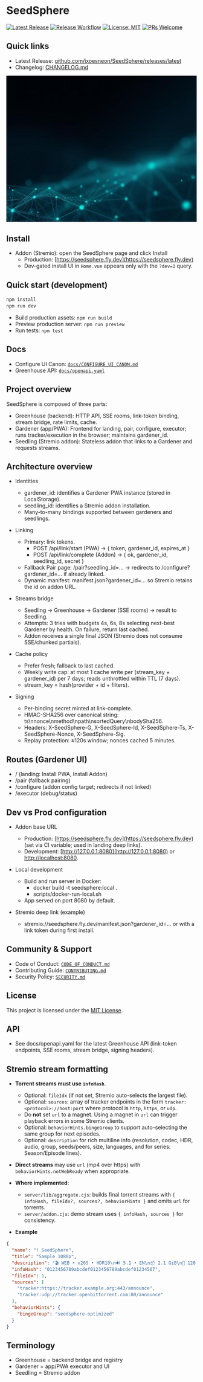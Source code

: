 # SeedSphere

[![Latest Release](https://img.shields.io/github/v/release/jxoesneon/SeedSphere?display_name=release)](https://github.com/jxoesneon/SeedSphere/releases/latest)
[![Release Workflow](https://github.com/jxoesneon/SeedSphere/actions/workflows/release.yml/badge.svg)](https://github.com/jxoesneon/SeedSphere/actions/workflows/release.yml)
[![License: MIT](https://img.shields.io/badge/License-MIT-yellow.svg)](LICENSE)
[![PRs Welcome](https://img.shields.io/badge/PRs-welcome-brightgreen.svg)](CONTRIBUTING.md)

## Quick links

- Latest Release: [github.com/jxoesneon/SeedSphere/releases/latest](https://github.com/jxoesneon/SeedSphere/releases/latest)
- Changelog: [CHANGELOG.md](https://github.com/jxoesneon/SeedSphere/blob/main/CHANGELOG.md)

![SeedSphere banner](public/assets/background-1024.jpg)

## Install

- Addon (Stremio): open the SeedSphere page and click Install
  - Production: [https://seedsphere.fly.dev](https://seedsphere.fly.dev)
  - Dev-gated install UI in `Home.vue` appears only with the `?dev=1` query.

## Quick start (development)

```sh
npm install
npm run dev
```

- Build production assets: `npm run build`
- Preview production server: `npm run preview`
- Run tests: `npm test`

## Docs

- Configure UI Canon: [`docs/CONFIGURE_UI_CANON.md`](docs/CONFIGURE_UI_CANON.md)
- Greenhouse API: [`docs/openapi.yaml`](docs/openapi.yaml)

## Project overview

SeedSphere is composed of three parts:

- Greenhouse (backend): HTTP API, SSE rooms, link-token binding, stream bridge, rate limits, cache.
- Gardener (app/PWA): Frontend for landing, pair, configure, executor; runs tracker/execution in the browser; maintains gardener_id.
- Seedling (Stremio addon): Stateless addon that links to a Gardener and requests streams.

## Architecture overview

- Identities
  - gardener_id: identifies a Gardener PWA instance (stored in LocalStorage).
  - seedling_id: identifies a Stremio addon installation.
  - Many-to-many bindings supported between gardeners and seedlings.

- Linking
  - Primary: link tokens.
    - POST /api/link/start (PWA) → { token, gardener_id, expires_at }
    - POST /api/link/complete (Addon) → { ok, gardener_id, seedling_id, secret }
  - Fallback Pair page: /pair?seedling_id=... → redirects to /configure?gardener_id=... if already linked.
  - Dynamic manifest: manifest.json?gardener_id=... so Stremio retains the id on addon URL.

- Streams bridge
  - Seedling → Greenhouse → Gardener (SSE rooms) → result to Seedling.
  - Attempts: 3 tries with budgets 4s, 6s, 8s selecting next-best Gardener by health. On failure, return last cached.
  - Addon receives a single final JSON (Stremio does not consume SSE/chunked partials).

- Cache policy
  - Prefer fresh; fallback to last cached.
  - Weekly write cap: at most 1 cache write per (stream_key + gardener_id) per 7 days; reads unthrottled within TTL (7 days).
  - stream_key = hash(provider + id + filters).

- Signing
  - Per-binding secret minted at link-complete.
  - HMAC-SHA256 over canonical string: ts\nnonce\nmethod\npath\nsortedQuery\nbodySha256.
  - Headers: X-SeedSphere-G, X-SeedSphere-Id, X-SeedSphere-Ts, X-SeedSphere-Nonce, X-SeedSphere-Sig.
  - Replay protection: ±120s window; nonces cached 5 minutes.

## Routes (Gardener UI)

- / (landing: Install PWA, Install Addon)
- /pair (fallback pairing)
- /configure (addon config target; redirects if not linked)
- /executor (debug/status)

## Dev vs Prod configuration

- Addon base URL
  - Production: [https://seedsphere.fly.dev](https://seedsphere.fly.dev) (set via CI variable; used in landing deep links).
  - Development: [http://127.0.0.1:8080](http://127.0.0.1:8080) or [http://localhost:8080](http://localhost:8080).

- Local development
  - Build and run server in Docker:
    - docker build -t seedsphere:local .
    - scripts/docker-run-local.sh
  - App served on port 8080 by default.

- Stremio deep link (example)
  - stremio://seedsphere.fly.dev/manifest.json?gardener_id=... or with a link token during first install.

## Community & Support

- Code of Conduct: [`CODE_OF_CONDUCT.md`](CODE_OF_CONDUCT.md)
- Contributing Guide: [`CONTRIBUTING.md`](CONTRIBUTING.md)
- Security Policy: [`SECURITY.md`](SECURITY.md)

## License

This project is licensed under the [MIT License](LICENSE).

## API

- See docs/openapi.yaml for the latest Greenhouse API (link-token endpoints, SSE rooms, stream bridge, signing headers).

## Stremio stream formatting

- __Torrent streams must use `infoHash`__.
  - Optional: `fileIdx` (if not set, Stremio auto-selects the largest file).
  - Optional: `sources`: array of tracker endpoints in the form `tracker:<protocol>://host:port` where protocol is `http`, `https`, or `udp`.
  - Do __not__ set `url` to a magnet. Using a magnet in `url` can trigger playback errors in some Stremio clients.
  - Optional: `behaviorHints.bingeGroup` to support auto-selecting the same group for next episodes.
  - Optional: `description` for rich multiline info (resolution, codec, HDR, audio, group, seeds/peers, size, languages, and for series: Season/Episode lines).

- __Direct streams__ may use `url` (mp4 over https) with `behaviorHints.notWebReady` when appropriate.

- __Where implemented__:
  - `server/lib/aggregate.cjs`: builds final torrent streams with `{ infoHash, fileIdx?, sources?, behaviorHints }` and omits `url` for torrents.
  - `server/addon.cjs`: demo stream uses `{ infoHash, sources }` for consistency.

- __Example__

```json
{
  "name": "! SeedSphere",
  "title": "Sample 1080p",
  "description": "🎬 WEB • x265 • HDR10\n🔊 5.1 • EN\n📦 2.1 GiB\n🌱 120 • 👥 40\n🗣️ EN\n📺 Season 01\n🎞️ Episode 05",
  "infoHash": "0123456789abcdef0123456789abcdef01234567",
  "fileIdx": 1,
  "sources": [
    "tracker:https://tracker.example.org:443/announce",
    "tracker:udp://tracker.openbittorrent.com:80/announce"
  ],
  "behaviorHints": {
    "bingeGroup": "seedsphere-optimized"
  }
}
```

## Terminology

- Greenhouse = backend bridge and registry
- Gardener = app/PWA executor and UI
- Seedling = Stremio addon
